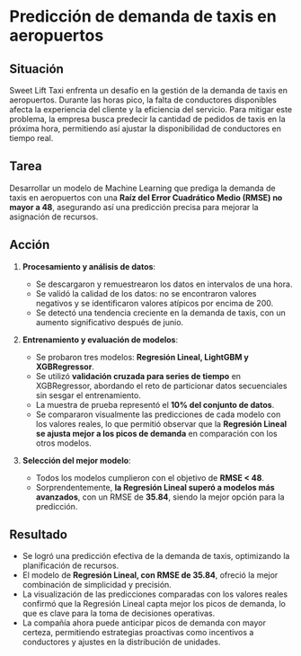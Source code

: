 # **Predicción de demanda de taxis en aeropuertos**  

## **Situación**  
Sweet Lift Taxi enfrenta un desafío en la gestión de la demanda de taxis en aeropuertos. Durante las horas pico, la falta de conductores disponibles afecta la experiencia del cliente y la eficiencia del servicio. Para mitigar este problema, la empresa busca predecir la cantidad de pedidos de taxis en la próxima hora, permitiendo así ajustar la disponibilidad de conductores en tiempo real.  

## **Tarea**  
Desarrollar un modelo de Machine Learning que prediga la demanda de taxis en aeropuertos con una **Raíz del Error Cuadrático Medio (RMSE) no mayor a 48**, asegurando así una predicción precisa para mejorar la asignación de recursos.  

## **Acción**  
1. **Procesamiento y análisis de datos**:  
   - Se descargaron y remuestrearon los datos en intervalos de una hora.  
   - Se validó la calidad de los datos: no se encontraron valores negativos y se identificaron valores atípicos por encima de 200.  
   - Se detectó una tendencia creciente en la demanda de taxis, con un aumento significativo después de junio.  

2. **Entrenamiento y evaluación de modelos**:  
   - Se probaron tres modelos: **Regresión Lineal, LightGBM y XGBRegressor**.  
   - Se utilizó **validación cruzada para series de tiempo** en XGBRegressor, abordando el reto de particionar datos secuenciales sin sesgar el entrenamiento.  
   - La muestra de prueba representó el **10% del conjunto de datos**.  
   - Se compararon visualmente las predicciones de cada modelo con los valores reales, lo que permitió observar que la **Regresión Lineal se ajusta mejor a los picos de demanda** en comparación con los otros modelos.  

3. **Selección del mejor modelo**:  
   - Todos los modelos cumplieron con el objetivo de **RMSE < 48**.  
   - Sorprendentemente, **la Regresión Lineal superó a modelos más avanzados**, con un RMSE de **35.84**, siendo la mejor opción para la predicción.  

## **Resultado**  
- Se logró una predicción efectiva de la demanda de taxis, optimizando la planificación de recursos.  
- El modelo de **Regresión Lineal, con RMSE de 35.84**, ofreció la mejor combinación de simplicidad y precisión.  
- La visualización de las predicciones comparadas con los valores reales confirmó que la Regresión Lineal capta mejor los picos de demanda, lo que es clave para la toma de decisiones operativas.  
- La compañía ahora puede anticipar picos de demanda con mayor certeza, permitiendo estrategias proactivas como incentivos a conductores y ajustes en la distribución de unidades.  
